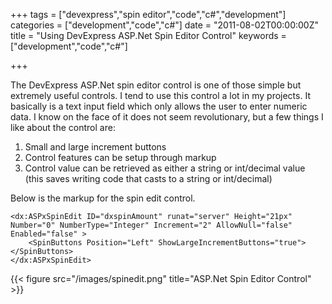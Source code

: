 +++
tags = ["devexpress","spin editor","code","c#","development"]
categories = ["development","code","c#"]
date = "2011-08-02T00:00:00Z"
title = "Using DevExpress ASP.Net Spin Editor Control"
keywords = ["development","code","c#"]

+++

The DevExpress ASP.Net spin editor control is one of those simple but extremely useful controls. I tend to use this control a lot in my projects. It basically is a text input field which only allows the user to enter numeric data.
I know on the face of it does not seem revolutionary, but a few things I like about the control are:

<!--more-->

1. Small and large increment buttons
2. Control features can be setup through markup
3. Control value can be retrieved as either a string or int/decimal value (this saves writing code that casts to a string or int/decimal)

Below is the markup for the spin edit control.

```
<dx:ASPxSpinEdit ID="dxspinAmount" runat="server" Height="21px" Number="0" NumberType="Integer" Increment="2" AllowNull="false" Enabled="false" >
    <SpinButtons Position="Left" ShowLargeIncrementButtons="true"></SpinButtons>
</dx:ASPxSpinEdit>
```

{{< figure src="/images/spinedit.png" title="ASP.Net Spin Editor Control" >}}